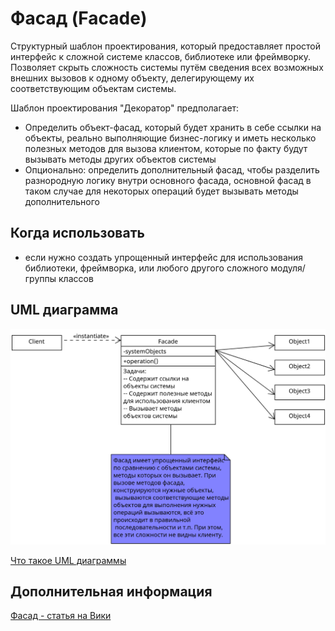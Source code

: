 # Фасад (Facade)

Структурный шаблон проектирования, который предоставляет простой интерфейс к
сложной системе классов, библиотеке или фреймворку. Позволяет скрыть сложность
системы путём сведения всех возможных внешних вызовов к одному объекту,
делегирующему их соответствующим объектам системы.

Шаблон проектирования "Декоратор" предполагает:

- Определить объект-фасад, который будет хранить в себе ссылки на
  объекты, реально выполняющие бизнес-логику и иметь несколько
  полезных методов для вызова клиентом, которые по факту будут
  вызывать методы других объектов системы
- Опционально: определить дополнительный фасад, чтобы разделить
  разнородную логику внутри основного фасада, основной фасад в таком случае
  для некоторых операций будет вызывать методы дополнительного

## Когда использовать

- если нужно создать упрощенный интерфейс для использования библиотеки,
  фреймворка, или любого другого сложного модуля/группы классов

## UML диаграмма

![UML диаграмма фасада](https://github.com/evgenylyozin/patterns/blob/df598417ebfc2e9d45289cbb126edf1d985dbe4e/docs/oop-patterns/uml-diagrams/facade.png)

[Что такое UML диаграммы](https://github.com/evgenylyozin/patterns/blob/6bd4dee6b7186d8703f4f3d8f852e72d185ae545/docs/diagram.md)

## Дополнительная информация

[Фасад - статья на Вики](<https://ru.wikipedia.org/wiki/%D0%A4%D0%B0%D1%81%D0%B0%D0%B4_(%D1%88%D0%B0%D0%B1%D0%BB%D0%BE%D0%BD_%D0%BF%D1%80%D0%BE%D0%B5%D0%BA%D1%82%D0%B8%D1%80%D0%BE%D0%B2%D0%B0%D0%BD%D0%B8%D1%8F)>)
